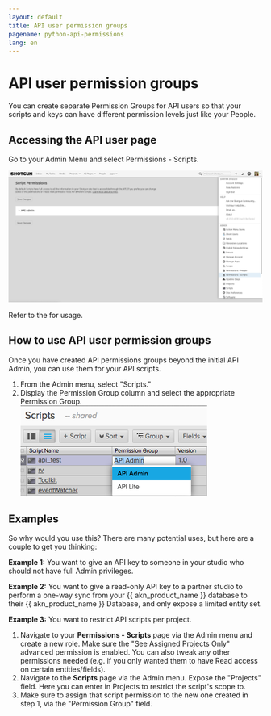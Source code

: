 ```yaml
---
layout: default
title: API user permission groups
pagename: python-api-permissions
lang: en
---
```


# API user permission groups


You can create separate Permission Groups for API users so that your scripts and keys can have different permission levels just like your People.

## Accessing the API user page

Go to your Admin Menu and select Permissions - Scripts.

![](./images/dv-api-permissions-Screen-Shot-2020-07-27-at-3-47-55-PM-01.png)

Refer to the [](https://help.autodesk.com/view/SGSUB/ENU/?guid=SG_Administrator_ar_site_configuration_ar_permissions_html) for usage.

## How to use API user permission groups

Once you have created API permissions groups beyond the initial API Admin, you can use them for your API scripts.

1.  From the Admin menu, select "Scripts."
2.  Display the Permission Group column and select the appropriate Permission Group.  
    ![API permission group](./images/dv-api-permissions-ApiPermGroup-02.png)

## Examples

So why would you use this? There are many potential uses, but here are a couple to get you thinking:

**Example 1:** You want to give an API key to someone in your studio who should not have full Admin privileges.

**Example 2:** You want to give a read-only API key to a partner studio to perform a one-way sync from your {{ akn_product_name }} database to their {{ akn_product_name }} Database, and only expose a limited entity set.

**Example 3:** You want to restrict API scripts per project.

1.  Navigate to your **Permissions - Scripts** page via the Admin menu and create a new role. Make sure the "See Assigned Projects Only" advanced permission is enabled. You can also tweak any other permissions needed (e.g. if you only wanted them to have Read access on certain entities/fields).
2.  Navigate to the **Scripts** page via the Admin menu. Expose the "Projects" field. Here you can enter in Projects to restrict the script's scope to.
3.  Make sure to assign that script permission to the new one created in step 1, via the "Permission Group" field.